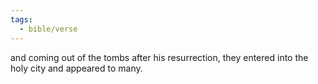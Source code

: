 ```yaml
---
tags:
  - bible/verse
---
```

and coming out of the tombs after his resurrection, they entered into the holy city and appeared to many.